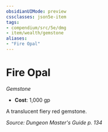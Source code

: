 ```yaml
---
obsidianUIMode: preview
cssclasses: json5e-item
tags:
- compendium/src/5e/dmg
- item/wealth/gemstone
aliases: 
- "Fire Opal"
---
```

# Fire Opal
*Gemstone*  

- **Cost**: 1,000 gp

A translucent fiery red gemstone.

*Source: Dungeon Master's Guide p. 134*